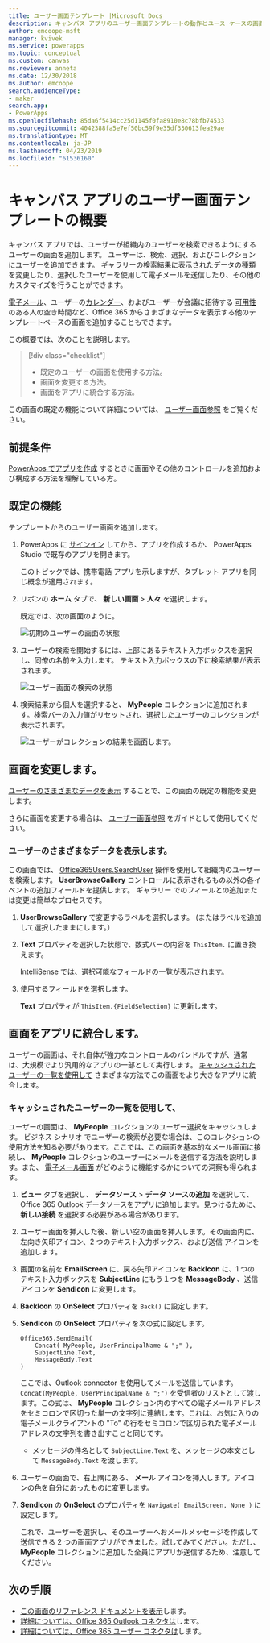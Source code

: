 ```yaml
---
title: ユーザー画面テンプレート |Microsoft Docs
description: キャンバス アプリのユーザー画面テンプレートの動作とユース ケースの画面を拡張する方法を理解します。
author: emcoope-msft
manager: kvivek
ms.service: powerapps
ms.topic: conceptual
ms.custom: canvas
ms.reviewer: anneta
ms.date: 12/30/2018
ms.author: emcoope
search.audienceType:
- maker
search.app:
- PowerApps
ms.openlocfilehash: 85da6f5414cc25d1145f0fa8910e8c78bfb74533
ms.sourcegitcommit: 4042388fa5e7ef50bc59f9e35df330613fea29ae
ms.translationtype: MT
ms.contentlocale: ja-JP
ms.lasthandoff: 04/23/2019
ms.locfileid: "61536160"
---
```

# <a name="overview-of-the-people-screen-template-for-canvas-apps"></a>キャンバス アプリのユーザー画面テンプレートの概要

キャンバス アプリでは、ユーザーが組織内のユーザーを検索できるようにするユーザーの画面を追加します。 ユーザーは、検索、選択、およびコレクションにユーザーを追加できます。 ギャラリーの検索結果に表示されたデータの種類を変更したり、選択したユーザーを使用して電子メールを送信したり、その他のカスタマイズを行うことができます。

[電子メール](email-screen-overview.md)、ユーザーの[カレンダー](calendar-screen-overview.md)、およびユーザーが会議に招待する [可用性](meeting-screen-overview.md) のある人の空き時間など、Office 365 からさまざまなデータを表示する他のテンプレートベースの画面を追加することもできます。

この概要では、次のことを説明します。
> [!div class="checklist"]
> * 既定のユーザーの画面を使用する方法。
> * 画面を変更する方法。
> * 画面をアプリに統合する方法。

この画面の既定の機能について詳細については、 [ユーザー画面参照](people-screen-reference.md) をご覧ください。

## <a name="prerequisite"></a>前提条件

[PowerApps でアプリを作成](../data-platform-create-app-scratch.md) するときに画面やその他のコントロールを追加および構成する方法を理解している方。

## <a name="default-functionality"></a>既定の機能

テンプレートからのユーザー画面を追加します。

1. PowerApps に [サインイン](http://web.powerapps.com?utm_source=padocs&utm_medium=linkinadoc&utm_campaign=referralsfromdoc) してから、アプリを作成するか、 PowerApps Studio で既存のアプリを開きます。

    このトピックでは、携帯電話 アプリを示しますが、タブレット アプリを同じ概念が適用されます。

1. リボンの **ホーム** タブで、 **新しい画面** > **人々** を選択します。

    既定では、次の画面のように。

    ![初期のユーザーの画面の状態](media/people-screen/people-screen-empty.png)

1. ユーザーの検索を開始するには、上部にあるテキスト入力ボックスを選択し、同僚の名前を入力します。 テキスト入力ボックスの下に検索結果が表示されます。

    ![ユーザー画面の検索の状態](media/people-screen/people-browse-gall-full.png)

1. 検索結果から個人を選択すると、 **MyPeople** コレクションに追加されます。検索バーの入力値がリセットされ、選択したユーザーのコレクションが表示されます。

    ![ユーザーがコレクションの結果を画面します。](media/people-screen/people-people-gall-full.png)

## <a name="modify-the-screen"></a>画面を変更します。

[ユーザーのさまざまなデータを表示](people-screen-overview.md#show-different-data-for-people) することで、この画面の既定の機能を変更します。

さらに画面を変更する場合は、 [ユーザー画面参照](./people-screen-reference.md) をガイドとして使用してください。

### <a name="show-different-data-for-people"></a>ユーザーのさまざまなデータを表示します。

この画面では、 [Office365Users.SearchUser](https://docs.microsoft.com/connectors/office365users/#searchuser) 操作を使用して組織内のユーザーを検索します。 **UserBrowseGallery** コントロールに表示されるもの以外の各イベントの追加フィールドを提供します。 ギャラリー でのフィールとの追加または変更は簡単なプロセスです。

1. **UserBrowseGallery** で変更するラベルを選択します。 (またはラベルを追加して選択したままにします。）

1. **Text** プロパティを選択した状態で、数式バーの内容を `ThisItem.` に置き換えます。

    IntelliSense では、選択可能なフィールドの一覧が表示されます。

1. 使用するフィールドを選択します。

    **Text** プロパティが `ThisItem.{FieldSelection}` に更新します。

## <a name="integrate-the-screen-into-an-app"></a>画面をアプリに統合します。

ユーザーの画面は、それ自体が強力なコントロールのバンドルですが、通常は、大規模でより汎用的なアプリの一部として実行します。 [キャッシュされたユーザーの一覧を使用して](people-screen-overview.md#use-your-cached-list-of-people) さまざまな方法でこの画面をより大きなアプリに統合します。

### <a name="use-your-cached-list-of-people"></a>キャッシュされたユーザーの一覧を使用して、

ユーザーの画面は、 **MyPeople** コレクションのユーザー選択をキャッシュします。 ビジネス シナリオ でユーザーの検索が必要な場合は、このコレクションの使用方法を知る必要があります。ここでは、この画面を基本的なメール画面に接続し、 **MyPeople** コレクションのユーザーにメールを送信する方法を説明します。また、 [電子メール画面](./email-screen-overview.md) がどのように機能するかについての洞察も得られます。

1. **ビュー** タブを選択し、 **データソース** > **データ ソースの追加** を選択して、Office 365 Outlook データソースをアプリに追加します。見つけるために、 **新しい接続** を選択する必要がある場合があります。
1. ユーザー画面を挿入した後、新しい空の画面を挿入します。その画面内に、左向き矢印アイコン、2 つのテキスト入力ボックス、および送信 アイコンを追加します。
1. 画面の名前を **EmailScreen** に、戻る矢印アイコンを **BackIcon** に、1 つのテキスト入力ボックスを **SubjectLine** にもう１つを  **MessageBody** 、送信 アイコンを **SendIcon** に変更します。
1. **BackIcon** の **OnSelect** プロパティを `Back()` に設定します。
1. **SendIcon** の **OnSelect** プロパティを次の式に設定します。

    ```powerapps-dot
    Office365.SendEmail( 
        Concat( MyPeople, UserPrincipalName & ";" ), 
        SubjectLine.Text, 
        MessageBody.Text 
    )
    ```
    
    ここでは、Outlook connector を使用してメールを送信しています。 `Concat(MyPeople, UserPrincipalName & ";")` を受信者のリストとして渡します。この式は、 **MyPeople** コレクション内のすべての電子メールアドレスをセミコロンで区切った単一の文字列に連結します。これは、お気に入りの電子メールクライアントの "To" の行をセミコロンで区切られた電子メールアドレスの文字列を書き出すことと同じです。
    * メッセージの件名として `SubjectLine.Text` を、メッセージの本文として `MessageBody.Text` を渡します。
1. ユーザーの画面で、右上隅にある、 **メール** アイコンを挿入します。アイコンの色を自分にあったものに変更します。
1. **SendIcon** の **OnSelect** のプロパティを `Navigate( EmailScreen, None )` に設定します。

    これで、ユーザーを選択し、そのユーザーへおメールメッセージを作成して送信できる 2 つの画面アプリができました。試してみてください。ただし、**MyPeople** コレクションに追加した全員にアプリが送信するため、注意してください。

## <a name="next-steps"></a>次の手順

* [この画面のリファレンス ドキュメントを表示](./people-screen-reference.md)します。
* [詳細については、Office 365 Outlook コネクタは](../connections/connection-office365-outlook.md)します。
* [詳細については、Office 365 ユーザー コネクタは](../connections/connection-office365-users.md)します。
